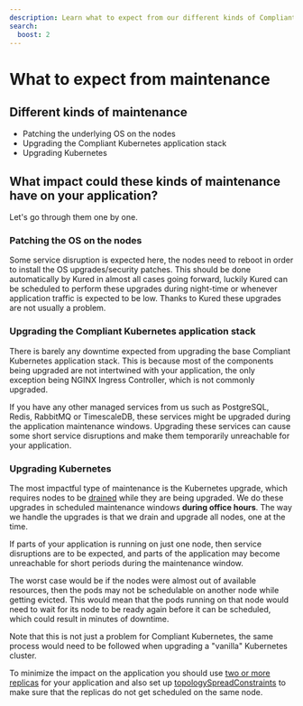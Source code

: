```yaml
---
description: Learn what to expect from our different kinds of Compliant Kubernetes maintenance windows.
search:
  boost: 2
---
```


# What to expect from maintenance

## Different kinds of maintenance

- Patching the underlying OS on the nodes
- Upgrading the Compliant Kubernetes application stack
- Upgrading Kubernetes

## What impact could these kinds of maintenance have on your application?

Let's go through them one by one.

### Patching the OS on the nodes

Some service disruption is expected here, the nodes need to reboot in order to install the OS upgrades/security patches. This should be done automatically by Kured in almost all cases going forward, luckily Kured can be scheduled to perform these upgrades during night-time or whenever application traffic is expected to be low. Thanks to Kured these upgrades are not usually a problem.

### Upgrading the Compliant Kubernetes application stack

There is barely any downtime expected from upgrading the base Compliant Kubernetes application stack. This is because most of the components being upgraded are not intertwined with your application, the only exception being NGINX Ingress Controller, which is not commonly upgraded.

If you have any other managed services from us such as PostgreSQL, Redis, RabbitMQ or TimescaleDB, these services might be upgraded during the application maintenance windows. Upgrading these services can cause some short service disruptions and make them temporarily unreachable for your application.

### Upgrading Kubernetes

The most impactful type of maintenance is the Kubernetes upgrade, which requires nodes to be [drained](https://kubernetes.io/docs/reference/kubectl/generated/kubectl_drain/) while they are being upgraded. We do these upgrades in scheduled maintenance windows **during office hours**. The way we handle the upgrades is that we drain and upgrade all nodes, one at the time.

If parts of your application is running on just one node, then service disruptions are to be expected, and parts of the application may become unreachable for short periods during the maintenance window.

The worst case would be if the nodes were almost out of available resources, then the pods may not be schedulable on another node while getting evicted. This would mean that the pods running on that node would need to wait for its node to be ready again before it can be scheduled, which could result in minutes of downtime.

Note that this is not just a problem for Compliant Kubernetes, the same process would need to be followed when upgrading a "vanilla" Kubernetes cluster.

To minimize the impact on the application you should use [two or more replicas](https://github.com/elastisys/compliantkubernetes/blob/main/user-demo/deploy/ck8s-user-demo/values.yaml#L5) for your application and also set up [topologySpreadConstraints](https://github.com/elastisys/compliantkubernetes/blob/main/user-demo/deploy/ck8s-user-demo/values.yaml#L84) to make sure that the replicas do not get scheduled on the same node.
